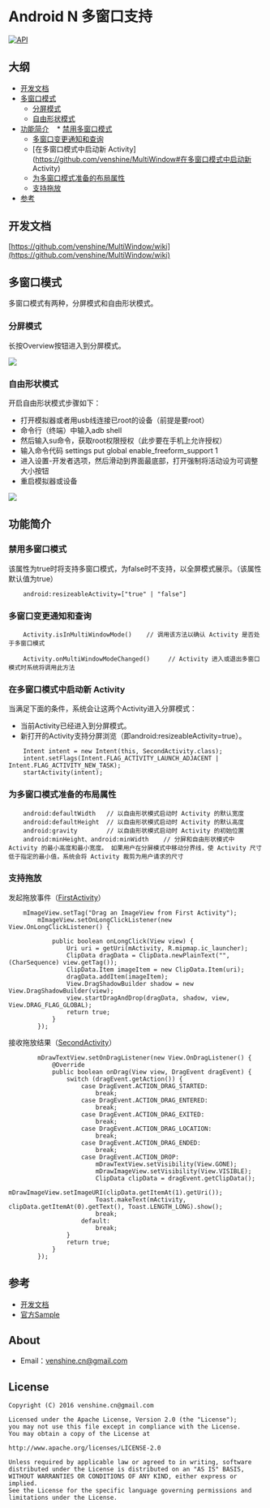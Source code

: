# Android N 多窗口支持

[![API](https://img.shields.io/badge/API-24%2B-brightgreen.svg?style=flat)](https://android-arsenal.com/api?level=24)

## 大纲
* [开发文档](https://github.com/venshine/MultiWindow#开发文档)
* [多窗口模式](https://github.com/venshine/MultiWindow#多窗口模式)
    * [分屏模式](https://github.com/venshine/MultiWindow#分屏模式)
    * [自由形状模式](https://github.com/venshine/MultiWindow#自由形状模式)
* [功能简介](https://github.com/venshine/MultiWindow#功能简介)
    * [禁用多窗口模式](https://github.com/venshine/MultiWindow#禁用多窗口模式)
    * [多窗口变更通知和查询](https://github.com/venshine/MultiWindow#多窗口变更通知和查询)
    * [在多窗口模式中启动新 Activity](https://github.com/venshine/MultiWindow#在多窗口模式中启动新 Activity)
    * [为多窗口模式准备的布局属性](https://github.com/venshine/MultiWindow#为多窗口模式准备的布局属性)
    * [支持拖放](https://github.com/venshine/MultiWindow#支持拖放)
* [参考](https://github.com/venshine/MultiWindow#参考)

## 开发文档
[https://github.com/venshine/MultiWindow/wiki](https://github.com/venshine/MultiWindow/wiki)

## 多窗口模式

多窗口模式有两种，分屏模式和自由形状模式。

### 分屏模式

长按Overview按钮进入到分屏模式。

![](https://raw.githubusercontent.com/venshine/MultiWindow/master/image/screenshot1.png)

### 自由形状模式

开启自由形状模式步骤如下：

* 打开模拟器或者用usb线连接已root的设备（前提是要root）
* 命令行（终端）中输入adb shell
* 然后输入su命令，获取root权限授权（此步要在手机上允许授权）
* 输入命令代码 settings put global enable_freeform_support 1
* 进入设置-开发者选项，然后滑动到界面最底部，打开强制将活动设为可调整大小按钮
* 重启模拟器或设备

![](https://raw.githubusercontent.com/venshine/MultiWindow/master/image/screenshot2.png)

## 功能简介

### 禁用多窗口模式
该属性为true时将支持多窗口模式，为false时不支持，以全屏模式展示。（该属性默认值为true）
```
    android:resizeableActivity=["true" | "false"]
```

### 多窗口变更通知和查询
```
    Activity.isInMultiWindowMode()    // 调用该方法以确认 Activity 是否处于多窗口模式

    Activity.onMultiWindowModeChanged()     // Activity 进入或退出多窗口模式时系统将调用此方法
```

### 在多窗口模式中启动新 Activity
当满足下面的条件，系统会让这两个Activity进入分屏模式：
* 当前Activity已经进入到分屏模式。
* 新打开的Activity支持分屏浏览（即android:resizeableActivity=true）。
```
    Intent intent = new Intent(this, SecondActivity.class);
    intent.setFlags(Intent.FLAG_ACTIVITY_LAUNCH_ADJACENT | Intent.FLAG_ACTIVITY_NEW_TASK);
    startActivity(intent);
```

### 为多窗口模式准备的布局属性
```
    android:defaultWidth   // 以自由形状模式启动时 Activity 的默认宽度
    android:defaultHeight  // 以自由形状模式启动时 Activity 的默认高度
    android:gravity        // 以自由形状模式启动时 Activity 的初始位置
    android:minHeight、android:minWidth    // 分屏和自由形状模式中 Activity 的最小高度和最小宽度。 如果用户在分屏模式中移动分界线，使 Activity 尺寸低于指定的最小值，系统会将 Activity 裁剪为用户请求的尺寸 
```

### 支持拖放
发起拖放事件（[FirstActivity](https://github.com/venshine/MultiWindow/blob/master/app/src/main/java/com/wx/multiwindow/FirstActivity.java)）
```
    mImageView.setTag("Drag an ImageView from First Activity");
        mImageView.setOnLongClickListener(new View.OnLongClickListener() {

            public boolean onLongClick(View view) {
                Uri uri = getUri(mActivity, R.mipmap.ic_launcher);
                ClipData dragData = ClipData.newPlainText("", (CharSequence) view.getTag());
                ClipData.Item imageItem = new ClipData.Item(uri);
                dragData.addItem(imageItem);
                View.DragShadowBuilder shadow = new View.DragShadowBuilder(view);
                view.startDragAndDrop(dragData, shadow, view, View.DRAG_FLAG_GLOBAL);
                return true;
            }
        });
```

接收拖放结果（[SecondActivity](https://github.com/venshine/MultiWindow/blob/master/app/src/main/java/com/wx/multiwindow/SecondActivity.java)）
```
        mDrawTextView.setOnDragListener(new View.OnDragListener() {
            @Override
            public boolean onDrag(View view, DragEvent dragEvent) {
                switch (dragEvent.getAction()) {
                    case DragEvent.ACTION_DRAG_STARTED:
                        break;
                    case DragEvent.ACTION_DRAG_ENTERED:
                        break;
                    case DragEvent.ACTION_DRAG_EXITED:
                        break;
                    case DragEvent.ACTION_DRAG_LOCATION:
                        break;
                    case DragEvent.ACTION_DRAG_ENDED:
                        break;
                    case DragEvent.ACTION_DROP:
                        mDrawTextView.setVisibility(View.GONE);
                        mDrawImageView.setVisibility(View.VISIBLE);
                        ClipData clipData = dragEvent.getClipData();
                        mDrawImageView.setImageURI(clipData.getItemAt(1).getUri());
                        Toast.makeText(mActivity, clipData.getItemAt(0).getText(), Toast.LENGTH_LONG).show();
                        break;
                    default:
                        break;
                }
                return true;
            }
        });
```

## 参考
* [开发文档](https://github.com/venshine/MultiWindow/wiki)
* [官方Sample](https://github.com/googlesamples/android-MultiWindowPlayground)

## About
* Email：venshine.cn@gmail.com

## License
    Copyright (C) 2016 venshine.cn@gmail.com

    Licensed under the Apache License, Version 2.0 (the "License");
    you may not use this file except in compliance with the License.
    You may obtain a copy of the License at
    
    http://www.apache.org/licenses/LICENSE-2.0
    
    Unless required by applicable law or agreed to in writing, software
    distributed under the License is distributed on an "AS IS" BASIS,
    WITHOUT WARRANTIES OR CONDITIONS OF ANY KIND, either express or implied.
    See the License for the specific language governing permissions and
    limitations under the License.




